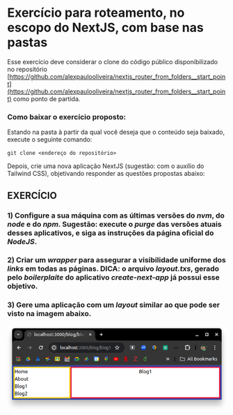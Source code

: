 # Exercício para roteamento, no escopo do NextJS, com base nas pastas

Esse exercício deve considerar o clone do código público disponibilizado no repositório [https://github.com/alexpaulooliveira/nextjs_router_from_folders__start_point](https://github.com/alexpaulooliveira/nextjs_router_from_folders__start_point) como ponto de partida. 

### Como baixar o exercício proposto:

Estando na pasta à partir da qual você deseja que o conteúdo seja baixado, execute o seguinte comando:

```
git clone <endereço do repositório>
```

Depois, crie uma nova aplicação NextJS (sugestão: com o auxílio do Tailwind CSS), objetivando responder as questões propostas abaixo:

## EXERCÍCIO

### 1) Configure a sua máquina com as últimas versões do *nvm*, do *node* e do *npm*. Sugestão: execute o *purge* das versões atuais desses aplicativos, e siga as instruções da página oficial do *NodeJS*.

### 2) Criar um *wrapper* para assegurar a visibilidade uniforme dos *links* em todas as páginas. DICA: o arquivo *layout.txs*, gerado pelo *boilerplaite* do aplicativo *create-next-app* já possui esse objetivo.

### 3) Gere uma aplicação com um *layout* similar ao que pode ser visto na imagem abaixo.

![Aplicação de Alex](./app.png)
